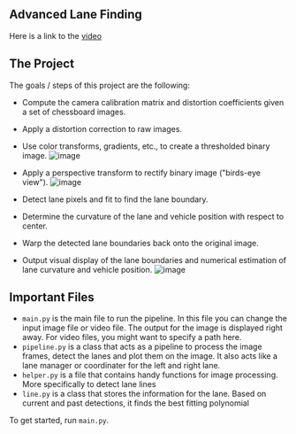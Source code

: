 ## Advanced Lane Finding 

Here is a link to the [video](https://photos.app.goo.gl/a1xMmXazTVq2ShceA)

The Project
---

The goals / steps of this project are the following:

* Compute the camera calibration matrix and distortion coefficients given a set of chessboard images.
* Apply a distortion correction to raw images.
* Use color transforms, gradients, etc., to create a thresholded binary image.
![image](https://user-images.githubusercontent.com/22652444/106409903-a6c2bf80-640f-11eb-8a7f-92e69d1d1a99.png)

* Apply a perspective transform to rectify binary image ("birds-eye view").
![image](https://user-images.githubusercontent.com/22652444/106409937-bf32da00-640f-11eb-8cfe-dc9401188ed4.png)

* Detect lane pixels and fit to find the lane boundary.
* Determine the curvature of the lane and vehicle position with respect to center.
* Warp the detected lane boundaries back onto the original image.
* Output visual display of the lane boundaries and numerical estimation of lane curvature and vehicle position.
![image](https://user-images.githubusercontent.com/22652444/106410055-fef9c180-640f-11eb-9af9-fe0316735fdf.png)

Important Files
---
* `main.py` is the main file to run the pipeline. In this file you can change the input image file or video file. The output for the image is displayed right away. For video files, you might want to specify a path here.
* `pipeline.py` is a class that acts as a pipeline to process the image frames, detect the lanes and plot them on the image. It also acts like a lane manager or coordinater for the left and right lane.
* `helper.py` is a file that contains handy functions for image processing. More specifically to detect lane lines
* `line.py` is a class that stores the information for the lane. Based on current and past detections, it finds the best fitting polynomial

To get started, run `main.py`.
